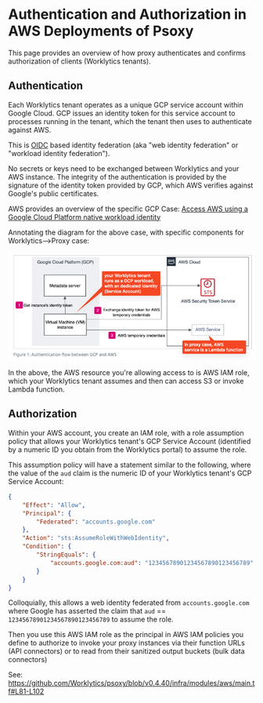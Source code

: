 # Authentication and Authorization in AWS Deployments of Psoxy

This page provides an overview of how proxy authenticates and confirms authorization of clients
(Worklytics tenants).

## Authentication

Each Worklytics tenant operates as a unique GCP service account within Google Cloud. GCP issues an
identity token for this service account to processes running in the tenant, which the tenant then
uses to authenticate against AWS.

This is [OIDC](https://docs.aws.amazon.com/IAM/latest/UserGuide/id_roles_providers_oidc.html) based
identity federation (aka "web identity federation" or "workload identity federation").

No secrets or keys need to be exchanged between Worklytics and your AWS instance. The integrity of
the authentication is provided by the signature of the identity token provided by GCP, which AWS
verifies against Google's public certificates.

AWS provides an overview of the specific GCP Case:
[Access AWS using a Google Cloud Platform native workload identity](https://aws.amazon.com/blogs/security/access-aws-using-a-google-cloud-platform-native-workload-identity/)


Annotating the diagram for the above case, with specific components for Worklytics-->Proxy case:

![gcp-to-aws-workload-identity.png](gcp-to-aws-workload-identity.png)

In the above, the AWS resource you're allowing access to is AWS IAM role, which your Worklytics tenant
assumes and then can access S3 or invoke Lambda function.

## Authorization

Within your AWS account, you create an IAM role, with a role assumption policy that allows your
Worklytics tenant's GCP Service Account (identified by a numeric ID you obtain from the Worklytics
portal) to assume the role.

This assumption policy will have a statement similar to the following, where the value of the `aud`
claim is the numeric ID of your Worklytics tenant's GCP Service Account:

```json
{
	"Effect": "Allow",
	"Principal": {
		"Federated": "accounts.google.com"
	},
	"Action": "sts:AssumeRoleWithWebIdentity",
	"Condition": {
		"StringEquals": {
			"accounts.google.com:aud": "12345678901234567890123456789"
		}
	}
}
```

Colloquially, this allows a web identity federated from `accounts.google.com` where Google has
asserted the claim that `aud` == `12345678901234567890123456789` to assume the role.

Then you use this AWS IAM role as the principal in AWS IAM policies you define to authorize to
invoke your proxy instances via their function URLs (API connectors) or to read from their sanitized
output buckets (bulk data connectors)

See: https://github.com/Worklytics/psoxy/blob/v0.4.40/infra/modules/aws/main.tf#L81-L102
